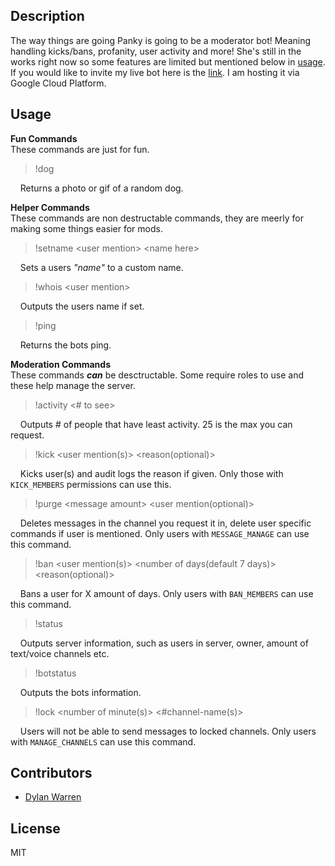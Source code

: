 ## Description

The way things are going Panky is going to be a moderator bot! Meaning handling kicks/bans, profanity, user activity and more!
She's still in the works right now so some features are limited but mentioned below in [usage](#usage).
If you would like to invite my live bot here is the [link](https://discordapp.com/oauth2/authorize?client_id=342815158688808961&scope=bot&permissions=8). I am hosting it via Google Cloud Platform.

## Usage
**Fun Commands** <br>
These commands are just for fun.

> !dog <br>

&nbsp;&nbsp;&nbsp;&nbsp;Returns a photo or gif of a random dog.


**Helper Commands** <br>
These commands are non destructable commands, they are meerly for making some things easier for mods.

> !setname \<user mention> \<name here> <br>
  
&nbsp;&nbsp;&nbsp;&nbsp;Sets a users _"name"_ to a custom name.<br>
> !whois \<user mention> <br>
  
&nbsp;&nbsp;&nbsp;&nbsp;Outputs the users name if set. <br>
> !ping
  
&nbsp;&nbsp;&nbsp;&nbsp;Returns the bots ping.
  
  
**Moderation Commands** <br>
These commands **_can_** be desctructable. Some require roles to use and these help manage the server.

> !activity <# to see> <br>
  
&nbsp;&nbsp;&nbsp;&nbsp;Outputs # of people that have least activity. 25 is the max you can request. <br>
> !kick \<user mention(s)> \<reason(optional)> <br>
  
&nbsp;&nbsp;&nbsp;&nbsp;Kicks user(s) and audit logs the reason if given. Only those with `KICK_MEMBERS` permissions can use this. <br>
> !purge \<message amount> \<user mention(optional)> <br>

&nbsp;&nbsp;&nbsp;&nbsp;Deletes messages in the channel you request it in, delete user specific commands if user is mentioned. Only users with `MESSAGE_MANAGE` can use this command.

> !ban  <user mention(s)> <number of days(default 7 days)> <reason(optional)>

&nbsp;&nbsp;&nbsp;&nbsp;Bans a user for X amount of days. Only users with `BAN_MEMBERS` can use this command.

> !status

&nbsp;&nbsp;&nbsp;&nbsp;Outputs server information, such as users in server, owner, amount of text/voice channels etc.

> !botstatus

&nbsp;&nbsp;&nbsp;&nbsp;Outputs the bots information.

> !lock <number of minute(s)> <#channel-name(s)>

&nbsp;&nbsp;&nbsp;&nbsp;Users will not be able to send messages to locked channels. Only users with `MANAGE_CHANNELS` can use this command.

## Contributors

- [Dylan Warren](https://github.com/Uhuh)

## License

MIT
